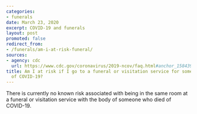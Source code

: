 ```yaml
---
categories:
- funerals
date: March 23, 2020
excerpt: COVID-19 and funerals
layout: post
promoted: false
redirect_from:
- /funerals/am-i-at-risk-funeral/
sources:
- agency: cdc
  url: https://www.cdc.gov/coronavirus/2019-ncov/faq.html#anchor_1584390222777
title: Am I at risk if I go to a funeral or visitation service for someone who died
  of COVID-19?
---
```


There is currently no known risk associated with being in the same room at a funeral or visitation service with the body of someone who died of COVID-19.
